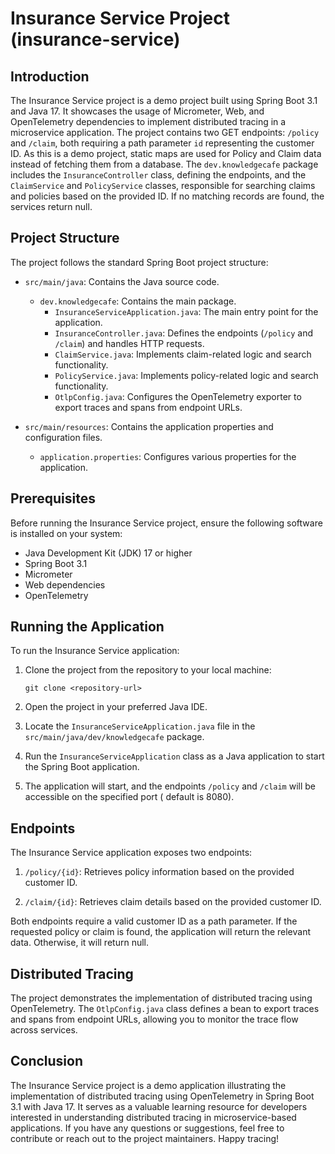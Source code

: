 # Insurance Service Project (insurance-service)

## Introduction

The Insurance Service project is a demo project built using Spring Boot 3.1 and Java 17. It showcases the usage of
Micrometer, Web, and OpenTelemetry dependencies to implement distributed tracing in a microservice application. The
project contains two GET endpoints: `/policy` and `/claim`, both requiring a path parameter `id` representing the
customer ID. As this is a demo project, static maps are used for Policy and Claim data instead of fetching them from a
database. The `dev.knowledgecafe` package includes the `InsuranceController` class, defining the endpoints, and
the `ClaimService` and `PolicyService` classes, responsible for searching claims and policies based on the provided ID.
If no matching records are found, the services return null.

## Project Structure

The project follows the standard Spring Boot project structure:

- `src/main/java`: Contains the Java source code.
    - `dev.knowledgecafe`: Contains the main package.
        - `InsuranceServiceApplication.java`: The main entry point for the application.
        - `InsuranceController.java`: Defines the endpoints (`/policy` and `/claim`) and handles HTTP requests.
        - `ClaimService.java`: Implements claim-related logic and search functionality.
        - `PolicyService.java`: Implements policy-related logic and search functionality.
        - `OtlpConfig.java`: Configures the OpenTelemetry exporter to export traces and spans from endpoint URLs.

- `src/main/resources`: Contains the application properties and configuration files.
    - `application.properties`: Configures various properties for the application.

## Prerequisites

Before running the Insurance Service project, ensure the following software is installed on your system:

- Java Development Kit (JDK) 17 or higher
- Spring Boot 3.1
- Micrometer
- Web dependencies
- OpenTelemetry

## Running the Application

To run the Insurance Service application:

1. Clone the project from the repository to your local machine:

   ```
   git clone <repository-url>
   ```

2. Open the project in your preferred Java IDE.

3. Locate the `InsuranceServiceApplication.java` file in the `src/main/java/dev/knowledgecafe` package.

4. Run the `InsuranceServiceApplication` class as a Java application to start the Spring Boot application.

5. The application will start, and the endpoints `/policy` and `/claim` will be accessible on the specified port (
   default is 8080).

## Endpoints

The Insurance Service application exposes two endpoints:

1. `/policy/{id}`: Retrieves policy information based on the provided customer ID.

2. `/claim/{id}`: Retrieves claim details based on the provided customer ID.

Both endpoints require a valid customer ID as a path parameter. If the requested policy or claim is found, the
application will return the relevant data. Otherwise, it will return null.

## Distributed Tracing

The project demonstrates the implementation of distributed tracing using OpenTelemetry. The `OtlpConfig.java` class
defines a bean to export traces and spans from endpoint URLs, allowing you to monitor the trace flow across services.

## Conclusion

The Insurance Service project is a demo application illustrating the implementation of distributed tracing using
OpenTelemetry in Spring Boot 3.1 with Java 17. It serves as a valuable learning resource for developers interested in
understanding distributed tracing in microservice-based applications. If you have any questions or suggestions, feel
free to contribute or reach out to the project maintainers. Happy tracing!